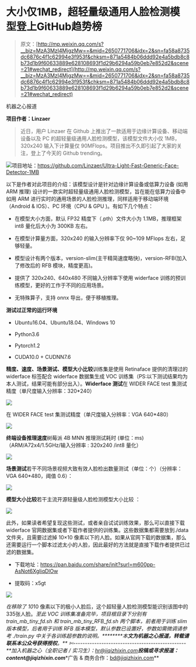 # 大小仅1MB，超轻量级通用人脸检测模型登上GitHub趋势榜

> 原文：[http://mp.weixin.qq.com/s?__biz=MzA3MzI4MjgzMw==&mid=2650771706&idx=2&sn=fa58a8735dc6876c4f1c62994e3f953f&chksm=871a5484b06ddd92e4a5bdb8c8b73d1b9f60633889e628108693f1d29b6294a59b0eb7e852d2&scene=21#wechat_redirect](http://mp.weixin.qq.com/s?__biz=MzA3MzI4MjgzMw==&mid=2650771706&idx=2&sn=fa58a8735dc6876c4f1c62994e3f953f&chksm=871a5484b06ddd92e4a5bdb8c8b73d1b9f60633889e628108693f1d29b6294a59b0eb7e852d2&scene=21#wechat_redirect)

机器之心报道

**项目作者：Linzaer**

> 近日，用户 Linzaer 在 Github 上推出了一款适用于边缘计算设备、移动端设备以及 PC 的超轻量级通用人脸检测模型，该模型文件大小仅 1MB，320x240 输入下计算量仅 90MFlops。项目推出不久即引起了大家的关注，登上了今天的 Github trending。

![](../Images/11d6bd03c49357bcf56465a45839bf86.jpg)项目地址：https://github.com/Linzaer/Ultra-Light-Fast-Generic-Face-Detector-1MB

以下是作者对此项目的介绍：该模型设计是针对边缘计算设备或低算力设备 (如用 ARM 推理) 设计的一款实时超轻量级通用人脸检测模型，旨在能在低算力设备中如用 ARM 进行实时的通用场景的人脸检测推理，同样适用于移动端环境（Android & IOS）、PC 环境（CPU & GPU )。有如下几个特点：

*   在模型大小方面，默认 FP32 精度下（.pth）文件大小为 1.1MB，推理框架 int8 量化后大小为 300KB 左右。

*   在模型计算量方面，320x240 的输入分辨率下仅 90~109 MFlops 左右，足够轻量。

*   模型设计有两个版本，version-slim(主干精简速度略快)，version-RFB(加入了修改后的 RFB 模块，精度更高)。

*   提供了 320x240、640x480 不同输入分辨率下使用 widerface 训练的预训练模型，更好的工作于不同的应用场景。

*   无特殊算子，支持 onnx 导出，便于移植推理。

**测试过正常的运行环境**

*   Ubuntu16.04、Ubuntu18.04、Windows 10

*   Python3.6

*   Pytorch1.2

*   CUDA10.0 + CUDNN7.6

**精度、速度、场景测试、模型大小比较**训练集是使用 Retinaface 提供的清理过的 widerface 标签配合 widerface 数据集生成 VOC 训练集（PS:以下测试结果均为本人测试，结果可能有部分出入）。**Widerface 测试**在 WIDER FACE test 集测试精度（单尺度输入分辨率：320*240）

![](../Images/bbcc50a21c6e36f32dfacb3fcdb033e7.jpg)

在 WIDER FACE test 集测试精度（单尺度输入分辨率：VGA 640*480）

![](../Images/f97581a4abfb12310da4a5668be5cbe0.jpg)

**终端设备推理速度**树莓派 4B MNN 推理测试耗时 (单位：ms)（ARM/A72x4/1.5GHz/输入分辨率 : 320x240 /int8 量化）

![](../Images/28f6e074d49a7b3f2610587e3fcdac26.jpg)

**场景测试**若干不同场景视频大致有效人脸检出数量测试（单位：个）（分辨率：VGA 640*480，阈值 0.6）：

![](../Images/bffe7e0c1d1c3e18921d715c040cc13b.jpg)

**模型大小比较**若干主流开源轻量级人脸检测模型大小比较 ：

![](../Images/edf72769c75be96895f22f75c72f87b1.jpg)

此外，如果读者希望复现这些测试，或者亲自试试训练效果，那么可以直接下载 widerface 官网数据集或者下载作者提供的训练集。这些数据集都需要放到./data 文件夹，且需要过滤掉 10×10 像素以下的人脸。如果从官网下载的数据集，那么还需要运行一个脚本过滤太小的人脸，因此最好的方法就是直接下载作者提供已过滤的数据集。

*   下载地址：https://pan.baidu.com/share/init?surl=m600pp-AsNot6XgIiqDlOw

*   提取码：x5gt

![](../Images/0ccb7577b48ae0c592d109c92f040a44.jpg)

*在移除了 10*10 像素以下的极小人脸后，这个超轻量人脸检测模型能识别该图中的335张人脸。*至此 VOC 训练集准备完毕，项目根目录下分别有 train_mb_tiny_fd.sh 和 train_mb_tiny_RFB_fd.sh 两个脚本，前者用于训练 slim 版本模型，后者用于训练 RFB 版本模型，默认参数已设置好，参数如需微调请参考 ./train.py 中关于各训练超参数的说明。********本****文为机器之心报道，**转载请联系本公众号获得授权****。**
✄------------------------------------------------**加入机器之心（全职记者 / 实习生）：hr@jiqizhixin.com****投稿或寻求报道：**content**@jiqizhixin.com****广告 & 商务合作：bd@jiqizhixin.com**